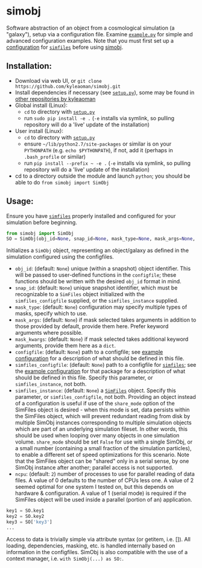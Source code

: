 # simobj
Software abstraction of an object from a cosmological simulation (a "galaxy"), setup via a configuration file. Examine [`example.py`](https://github.com/kyleaoman/simobj/blob/master/simobj/configs/example.py) for simple and advanced configuration examples. Note that you must first set up a [configuration]() for [`simfiles`](https://github.com/kyleaoman/simfiles) before using [simobj](https://github.com/kyleaoman/simobj).

## Installation:
 - Download via web UI, or `git clone https://github.com/kyleaoman/simobj.git`
 - Install dependencies if necessary (see [`setup.py`](https://github.com/kyleaoman/simobj/blob/master/setup.py)), some may be found in [other repositories by kyleaoman](https://github.com/kyleaoman?tab=repositories)
 - Global install (Linux): 
   - `cd` to directory with [`setup.py`](https://github.com/kyleaoman/simobj/blob/master/setup.py)
   - run `sudo pip install -e .` (`-e` installs via symlink, so pulling repository will do a 'live' update of the installation)
 - User install (Linux):
   - `cd` to directory with [`setup.py`](https://github.com/kyleaoman/simobj/blob/master/setup.py)
   - ensure `~/lib/python2.7/site-packages` or similar is on your `PYTHONPATH` (e.g. `echo $PYTHONPATH`), if not, add it (perhaps in `.bash_profile` or similar)
   - run `pip install --prefix ~ -e .` (`-e` installs via symlink, so pulling repository will do a 'live' update of the installation)
 - cd to a directory outside the module and launch `python`; you should be able to do `from simobj import SimObj`
 
 ## Usage:

Ensure you have [`simfiles`](https://github.com/kyleaoman/simfiles) properly installed and configured for your simulation before beginning.

```python
from simobj import SimObj
SO = SimObj(obj_id=None, snap_id=None, mask_type=None, mask_args=None, mask_kwargs=None, configfile=None, simfiles_configfile=None, simfiles_instance=None, ncpu=2):
```

Initializes a `SimObj` object, representing an object/galaxy as defined in the simulation configured using the configfiles.
 - `obj_id`: (default: `None`) unique (within a snapshot) object identifier. This will be passed to user-defined functions in the `configfile`; these functions should be written with the desired `obj_id` format in mind.
 - `snap_id`: (default: `None`) unique snapshot identifier, which must be recognizable to a `SimFiles` object initialized with the `simfiles_configfile` supplied, or the `simfiles_instance` supplied.
 - `mask_type`: (default: `None`) configuration may specify multiple types of masks, specify which to use.
 - `mask_args`: (default: `None`) if mask selected takes arguments in addition to those provided by default, provide them here. Prefer keyword arguments where possible.
 - `mask_kwargs`: (default: `None`) if mask selected takes additional keyword arguments, provide them here as a `dict`.
 - `configfile`: (default: `None`) path to a configfile; see [example configuration](https://github.com/kyleaoman/simobj/blob/master/simobj/configs/example.py) for a description of what should be defined in this file.
 - `simfiles_configfile`: (default: `None`) path to a configfile for [`simfiles`](https://github.com/kyleaoman/simfiles); see the [example configuration](https://github.com/kyleaoman/simfiles/blob/master/simfiles/configs/example.py) for that package for a description of what should be defined in this file. Specify this parameter, or `simfiles_instance`, not both.
 - `simfiles_instance`: (default: `None`) a [`SimFiles`](https://github.com/kyleaoman/simfiles) object. Specify this parameter, or `simfiles_configfile`, not both. Providing an object instead of a configuration is useful if use of the `share_mode` option of the SimFiles object is desired - when this mode is set, data persists within the SimFiles object, which will prevent redundant reading from disk by multiple SimObj instances corresponding to multiple simulation objects which are part of an underlying simulation fileset. In other words, this should be used when looping over many objects in one simulation volume. `share_mode` should be set `False` for use with a single SimObj, or a small number (containing a small fraction of the simulation particles), to enable a different set of speed optimizations for this scenario. Note that the SimFiles object can be "shared" only in a serial sense, by one SimObj instance after another; parallel access is not supported.
 - `ncpu`: (default: `2`) number of processes to use for parallel reading of data files. A value of 0 defaults to the number of CPUs less one. A value of 2 seemed optimal for one system I tested on, but this depends on hardware & configuration. A value of 1 (serial mode) is required if the SimFiles object will be used inside a parallel (portion of an) application.
 
 ```python
 key1 = SO.key1
 key2 = SO.key2
 key3 = SO['key3']
 ...
 ```
Access to data is trivially simple via attribute syntax (or getitem, i.e. []). All loading, dependencies, masking, etc. is handled internally based on information in the configfiles. SimObj is also compatible with the use of a context manager, i.e. `with SimObj(...) as SO:`.
